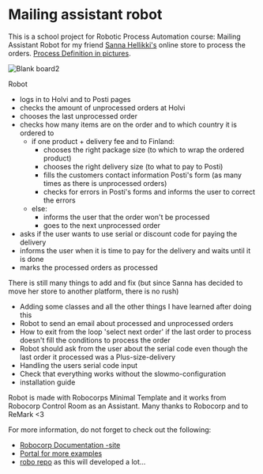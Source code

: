 # Mailing assistant robot

This is a school project for Robotic Process Automation course: Mailing Assistant Robot for my friend [Sanna Hellikki's](https://holvi.com/shop/sannahellikkiturunen/) online store to process the orders. [Process Definition in pictures](https://github.com/Lalefal/SannasLittleHelper-Robot/blob/main/ToimintaprosessinKuvaus.pdf).


![Blank board2](https://github.com/Lalefal/SannasLittleHelper-Robot/assets/94318146/ce8d75fc-8f1d-494b-9d1f-bb4c1dae52b4) 

Robot 
- logs in to Holvi and to Posti pages
- checks the amount of unprocessed orders at Holvi
- chooses the last unprocessed order
- checks how many items are on the order and to which country it is ordered to
  - if one product + delivery fee and to Finland:
     - chooses the right package size (to which to wrap the ordered product)
     - chooses the right delivery size (to what to pay to Posti)
     - fills the customers contact information Posti's form (as many times as there is unprocessed orders)
     - checks for errors in Posti's forms and informs the user to correct the errors
  - else:
     - informs the user that the order won't be processed
     - goes to the next unprocessed order
- asks if the user wants to use serial or discount code for paying the delivery
- informs the user when it is time to pay for the delivery and waits until it is done
- marks the processed orders as processed

There is still many things to add and fix (but since Sanna has decided to move her store to another platform, there is no rush)
  - Adding some classes and all the other things I have learned after doing this
  - Robot to send an email about processed and unprocessed orders
  - How to exit from the loop 'select next order' if the last order to process doesn't fill the conditions to process the order
  - Robot should ask from the user about the serial code even though the last order it processed was a Plus-size-delivery
  - Handling the users serial code input
  - Check that everything works without the slowmo-configuration
  - installation guide
  




Robot is made with Robocorps Minimal Template and it works from Robocorp Control Room as an Assistant.
Many thanks to Robocorp and to ReMark <3

For more information, do not forget to check out the following:
* [Robocorp Documentation -site](https://robocorp.com/docs)
* [Portal for more examples](https://robocorp.com/portal)
* [robo repo](https://github.com/robocorp/robo) as this will developed a lot...
